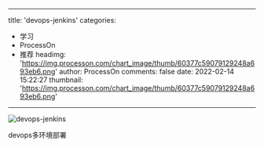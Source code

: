 
---
title: 'devops-jenkins'
categories: 
 - 学习
 - ProcessOn
 - 推荐
headimg: 'https://img.processon.com/chart_image/thumb/60377c59079129248a693eb6.png'
author: ProcessOn
comments: false
date: 2022-02-14 15:22:27
thumbnail: 'https://img.processon.com/chart_image/thumb/60377c59079129248a693eb6.png'
---

<div>   
<img class="thumb" alt="devops-jenkins" src="https://img.processon.com/chart_image/thumb/60377c59079129248a693eb6.png" referrerpolicy="no-referrer">
<p>devops多环境部署</p>  
</div>
            